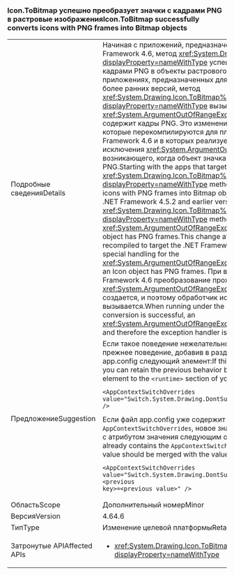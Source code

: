 ### <a name="icontobitmap-successfully-converts-icons-with-png-frames-into-bitmap-objects"></a><span data-ttu-id="a0bc2-101">Icon.ToBitmap успешно преобразует значки с кадрами PNG в растровые изображения</span><span class="sxs-lookup"><span data-stu-id="a0bc2-101">Icon.ToBitmap successfully converts icons with PNG frames into Bitmap objects</span></span>

|   |   |
|---|---|
|<span data-ttu-id="a0bc2-102">Подробные сведения</span><span class="sxs-lookup"><span data-stu-id="a0bc2-102">Details</span></span>|<span data-ttu-id="a0bc2-103">Начиная с приложений, предназначенных для .NET Framework 4.6, метод <xref:System.Drawing.Icon.ToBitmap%2A?displayProperty=nameWithType> успешно преобразует значки с кадрами PNG в объекты растрового изображения. В приложениях, предназначенных для .NET Framework 4.5.2 и более ранних версий, метод <xref:System.Drawing.Icon.ToBitmap%2A?displayProperty=nameWithType> вызывает исключение <xref:System.ArgumentOutOfRangeException>, если объект значка содержит кадры PNG. Это изменение затрагивает приложения, которые перекомпилируются для платформы .NET Framework 4.6 и в которых реализуется специальная обработка исключения <xref:System.ArgumentOutOfRangeException>, возникающего, когда объект значка содержит кадры PNG.</span><span class="sxs-lookup"><span data-stu-id="a0bc2-103">Starting with the apps that target the .NET Framework 4.6, the <xref:System.Drawing.Icon.ToBitmap%2A?displayProperty=nameWithType> method successfully converts icons with PNG frames into Bitmap objects.In apps that target the .NET Framework 4.5.2 and earlier versions, the  <xref:System.Drawing.Icon.ToBitmap%2A?displayProperty=nameWithType> method throws an <xref:System.ArgumentOutOfRangeException> exception if the Icon object has PNG frames.This change affects apps that are recompiled to target the .NET Framework 4.6 and that implement special handling for the <xref:System.ArgumentOutOfRangeException> that is thrown when an Icon object has PNG frames.</span></span> <span data-ttu-id="a0bc2-104">При выполнении в .NET Framework 4.6 преобразование проходит успешно, исключение <xref:System.ArgumentOutOfRangeException> больше не создается, и поэтому обработчик исключений больше не вызывается.</span><span class="sxs-lookup"><span data-stu-id="a0bc2-104">When running under the .NET Framework 4.6, the conversion is successful, an <xref:System.ArgumentOutOfRangeException> is no longer thrown, and therefore the exception handler is no longer invoked.</span></span>|
|<span data-ttu-id="a0bc2-105">Предложение</span><span class="sxs-lookup"><span data-stu-id="a0bc2-105">Suggestion</span></span>|<span data-ttu-id="a0bc2-106">Если такое поведение нежелательно, можно сохранить прежнее поведение, добавив в раздел <code>&lt;runtime&gt;</code> файла app.config следующий элемент:</span><span class="sxs-lookup"><span data-stu-id="a0bc2-106">If this behavior is undesirable, you can retain the previous behavior by adding the following element to the <code>&lt;runtime&gt;</code> section of your app.config file:</span></span><pre><code class="language-xml">&lt;AppContextSwitchOverrides&#13;&#10;value=&quot;Switch.System.Drawing.DontSupportPngFramesInIcons=true&quot; /&gt;&#13;&#10;</code></pre><span data-ttu-id="a0bc2-107">Если файл app.config уже содержит элемент <code>AppContextSwitchOverrides</code>, новое значение следует объединить с атрибутом значения следующим образом:</span><span class="sxs-lookup"><span data-stu-id="a0bc2-107">If the app.config file already contains the <code>AppContextSwitchOverrides</code> element, the new value should be merged with the value attribute like this:</span></span><pre><code class="language-xml">&lt;AppContextSwitchOverrides&#13;&#10;value=&quot;Switch.System.Drawing.DontSupportPngFramesInIcons=true;&lt;previous key&gt;=&lt;previous value&gt;&quot; /&gt;&#13;&#10;</code></pre>|
|<span data-ttu-id="a0bc2-108">Область</span><span class="sxs-lookup"><span data-stu-id="a0bc2-108">Scope</span></span>|<span data-ttu-id="a0bc2-109">Дополнительный номер</span><span class="sxs-lookup"><span data-stu-id="a0bc2-109">Minor</span></span>|
|<span data-ttu-id="a0bc2-110">Версия</span><span class="sxs-lookup"><span data-stu-id="a0bc2-110">Version</span></span>|<span data-ttu-id="a0bc2-111">4.6</span><span class="sxs-lookup"><span data-stu-id="a0bc2-111">4.6</span></span>|
|<span data-ttu-id="a0bc2-112">Тип</span><span class="sxs-lookup"><span data-stu-id="a0bc2-112">Type</span></span>|<span data-ttu-id="a0bc2-113">Изменение целевой платформы</span><span class="sxs-lookup"><span data-stu-id="a0bc2-113">Retargeting</span></span>|
|<span data-ttu-id="a0bc2-114">Затронутые API</span><span class="sxs-lookup"><span data-stu-id="a0bc2-114">Affected APIs</span></span>|<ul><li><xref:System.Drawing.Icon.ToBitmap?displayProperty=nameWithType></li></ul>|

